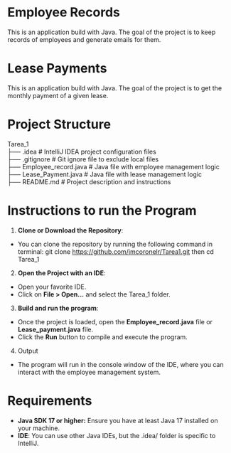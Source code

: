 # Employee Records
This is an application build with Java. The goal of the project is to keep records of employees and generate emails for them.
# Lease Payments
This is an application build with Java. The goal of the project is to get the monthly payment of a given lease.
# Project Structure
Tarea_1<br>
├── .idea # IntelliJ IDEA project configuration files<br>
├── .gitignore # Git ignore file to exclude local files<br>
├── Employee_record.java # Java file with employee management logic<br>
├── Lease_Payment.java # Java file with lease management logic<br>
├── README.md # Project description and instructions<br>
#  Instructions to run the Program
1. **Clone or Download the Repository**:
* You can clone the repository by running the following command in terminal: git clone https://github.com/jmcoronelr/Tarea1.git then cd Tarea_1
2.  **Open the Project with an IDE**:
* Open your favorite IDE.
* Click on **File > Open...** and select the Tarea_1 folder.
3. **Build and run the program**:
* Once the project is loaded, open the **Employee_record.java** file or **Lease_payment.java** file.
* Click the **Run** button to compile and execute the program.
4. Output
* The program will run in the console window of the IDE, where you can interact with the employee management system.
# Requirements
* **Java SDK 17 or higher:** Ensure you have at least Java 17 installed on your machine.
* **IDE**: You can use other Java IDEs, but the .idea/ folder is specific to IntelliJ.